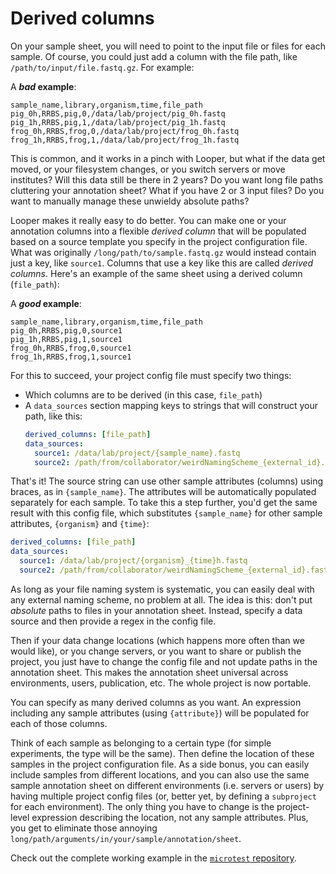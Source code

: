 # Derived columns

On your sample sheet, you will need to point to the input file or files for each sample.
Of course, you could just add a column with the file path, like `/path/to/input/file.fastq.gz`. For example:

A ***bad* example**:

```CSV
sample_name,library,organism,time,file_path
pig_0h,RRBS,pig,0,/data/lab/project/pig_0h.fastq
pig_1h,RRBS,pig,1,/data/lab/project/pig_1h.fastq
frog_0h,RRBS,frog,0,/data/lab/project/frog_0h.fastq
frog_1h,RRBS,frog,1,/data/lab/project/frog_1h.fastq
```

This is common, and it works in a pinch with Looper, but what if the data get moved, or your filesystem changes, or you switch servers or move institutes?
Will this data still be there in 2 years? Do you want long file paths cluttering your annotation sheet?
What if you have 2 or 3 input files? Do you want to manually manage these unwieldy absolute paths?

Looper makes it really easy to do better. You can make one or your annotation columns into a flexible *derived column*
that will be populated based on a source template you specify in the project configuration file.
What was originally `/long/path/to/sample.fastq.gz` would instead contain just a key, like `source1`.
Columns that use a key like this are called *derived columns*.
Here's an example of the same sheet using a derived column (`file_path`):

A ***good* example**:
```CSV
sample_name,library,organism,time,file_path
pig_0h,RRBS,pig,0,source1
pig_1h,RRBS,pig,1,source1
frog_0h,RRBS,frog,0,source1
frog_1h,RRBS,frog,1,source1
```

For this to succeed, your project config file must specify two things:
- Which columns are to be derived (in this case, ``file_path``)
- A `data_sources` section mapping keys to strings that will construct your path, like this:
    ```yaml
    derived_columns: [file_path]
    data_sources:
      source1: /data/lab/project/{sample_name}.fastq
      source2: /path/from/collaborator/weirdNamingScheme_{external_id}.fastq
    ```

That's it! The source string can use other sample attributes (columns) using braces, as in `{sample_name}`.
The attributes will be automatically populated separately for each sample.
To take this a step further, you'd get the same result with this config file,
which substitutes `{sample_name}` for other sample attributes, `{organism}` and `{time}`:

```yaml
derived_columns: [file_path]
data_sources:
  source1: /data/lab/project/{organism}_{time}h.fastq
  source2: /path/from/collaborator/weirdNamingScheme_{external_id}.fastq
```

As long as your file naming system is systematic, you can easily deal with any external naming scheme, no problem at all.
The idea is this: don't put *absolute* paths to files in your annotation sheet.
Instead, specify a data source and then provide a regex in the config file.

Then if your data change locations (which happens more often than we would like), or you change servers,
or you want to share or publish the project, you just have to change the config file and not update paths in the annotation sheet.
This makes the annotation sheet universal across environments, users, publication, etc. The whole project is now portable.

You can specify as many derived columns as you want. An expression including any sample attributes (using `{attribute}`) will be populated for each of those columns.

Think of each sample as belonging to a certain type (for simple experiments, the type will be the same).
Then define the location of these samples in the project configuration file.
As a side bonus, you can easily include samples from different locations, and you can also use the same sample annotation sheet on different environments
(i.e. servers or users) by having multiple project config files (or, better yet, by defining a `subproject` for each environment).
The only thing you have to change is the project-level expression describing the location, not any sample attributes.
Plus, you get to eliminate those annoying `long/path/arguments/in/your/sample/annotation/sheet`.

Check out the complete working example in the [`microtest` repository](https://github.com/databio/microtest/tree/master/config).
